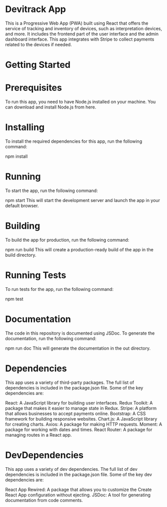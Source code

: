 # Devitrack App
This is a Progressive Web App (PWA) built using React that offers the service of tracking and inventory of devices, such as interpretation devices, and more. It includes the frontend part of the user interface and the admin dashboard interface. This app integrates with Stripe to collect payments related to the devices if needed.

# Getting Started
# Prerequisites
To run this app, you need to have Node.js installed on your machine. You can download and install Node.js from here.

# Installing
To install the required dependencies for this app, run the following command:

npm install

# Running
To start the app, run the following command:

npm start
This will start the development server and launch the app in your default browser.

# Building
To build the app for production, run the following command:

npm run build
This will create a production-ready build of the app in the build directory.

# Running Tests
To run tests for the app, run the following command:

npm test

# Documentation
The code in this repository is documented using JSDoc. To generate the documentation, run the following command:

npm run doc
This will generate the documentation in the out directory.

# Dependencies
This app uses a variety of third-party packages. The full list of dependencies is included in the package.json file. Some of the key dependencies are:

React: A JavaScript library for building user interfaces.
Redux Toolkit: A package that makes it easier to manage state in Redux.
Stripe: A platform that allows businesses to accept payments online.
Bootstrap: A CSS framework for building responsive websites.
Chart.js: A JavaScript library for creating charts.
Axios: A package for making HTTP requests.
Moment: A package for working with dates and times.
React Router: A package for managing routes in a React app.

# DevDependencies
This app uses a variety of dev dependencies. The full list of dev dependencies is included in the package.json file. Some of the key dev dependencies are:

React App Rewired: A package that allows you to customize the Create React App configuration without ejecting.
JSDoc: A tool for generating documentation from code comments.
